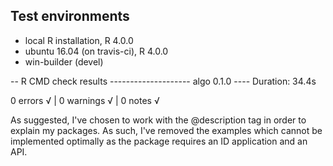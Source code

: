 ## Test environments
* local R installation, R 4.0.0
* ubuntu 16.04 (on travis-ci), R 4.0.0
* win-builder (devel)


-- R CMD check results -------------------- algo 0.1.0 ----
Duration: 34.4s

0 errors √ | 0 warnings √ | 0 notes √

As suggested, I've chosen to work with the @description tag in order to explain my packages. As such, I've removed the examples which cannot be implemented optimally as the package requires an ID application and an API. 
